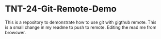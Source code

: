 # TNT-24-Git-Remote-Demo
This is a repository to demonstrate how to use git with gigthub remote. 
This is a small change in my readme to push to remote. 
Editing the read me from browswer. 
